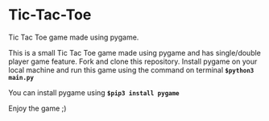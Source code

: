 # Tic-Tac-Toe
Tic Tac Toe game made using pygame.

This is a small Tic Tac Toe game made using pygame and has single/double player game feature. Fork and clone this repository. Install pygame on your local machine and run this game using the command on terminal **`$python3 main.py`**

You can install pygame using **`$pip3 install pygame`**

Enjoy the game ;) 
